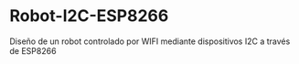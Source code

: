 # Robot-I2C-ESP8266
Diseño de un robot controlado por WIFI mediante dispositivos I2C a través de ESP8266 
